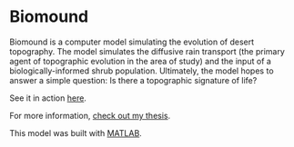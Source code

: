 # Biomound

Biomound is a computer model simulating the evolution of desert topography. The model simulates the diffusive rain transport (the primary agent of topographic evolution in the area of study) and the input of a biologically-informed shrub population. Ultimately, the model hopes to answer a simple question: Is there a topographic signature of life?

See it in action [here](https://www.youtube.com/watch?v=J-9fBjt0ypM).

For more information, [check out my thesis](http://bit.ly/1crwt5E).

This model was built with [MATLAB](http://www.mathworks.com/products/matlab/).
